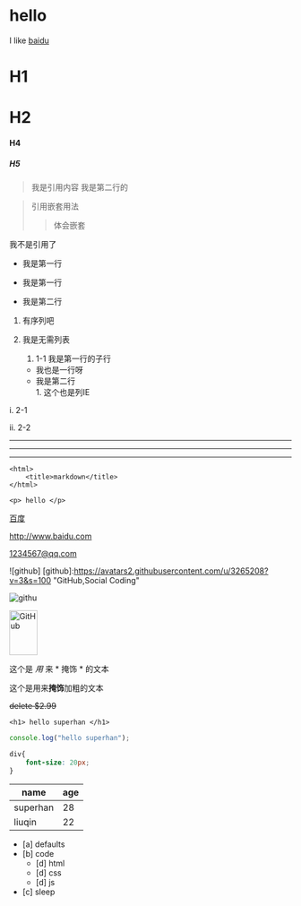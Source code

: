 hello
====

I like [baidu](https://www.baidu.com/)

H1
=====

H2
=====

#### H4 ####

##### H5 #####

> 我是引用内容
我是第二行的

>引用嵌套用法
>> 体会嵌套

我不是引用了


*  我是第一行


-  我是第一行


+  我是第二行


1. 有序列吧    



2. 我是无需列表     

    1.  1-1 我是第一行的子行
    *  我也是一行呀
    -  我是第二行   
    1\. 这个也是列IE


i. 2-1  

ii. 2-2

****

---

___




```
<html>
    <title>markdown</title>
</html>
```



`<p> hello </p>`


[百度](http://www.baidu.com "百度")

<http://www.baidu.com>

<1234567@qq.com>

![github]
[github]:https://avatars2.githubusercontent.com/u/3265208?v=3&s=100 "GitHub,Social Coding"




![githu](https://avatars2.githubusercontent.com/u/3265208?v=3&s=100 "GitHub,Social Coding")





<img src="https://avatars2.githubusercontent.com/u/3265208?v=3&s=100" alt="GitHub" title="GitHub,Social Coding" width="50" height="80" />





这个是 _用_ 来 * 掩饰 * 的文本  

这个是用来**掩饰**加粗的文本  

~~delete $2.99~~

```
<h1> hello superhan </h1>
```

```js
console.log("hello superhan");
```
```css
div{
    font-size: 20px;
}
```

name | age
--- | ---
superhan | 28
liuqin | 22  



- [a] defaults  
- [b] code       
    - [d] html  
    - [d] css  
    - [d] js        
- [c] sleep  
